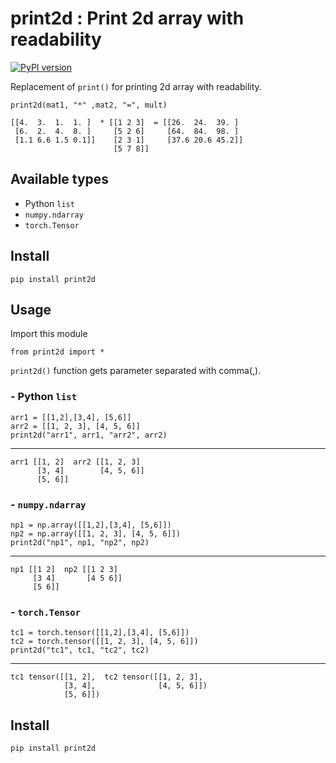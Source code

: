 # print2d : Print 2d array with readability

[![PyPI version](https://badge.fury.io/py/print2d.svg)](https://badge.fury.io/py/print2d)

Replacement of `print()` for printing 2d array with readability.

    print2d(mat1, "*" ,mat2, "=", mult)

    [[4.  3.  1.  1. ]  * [[1 2 3]  = [[26.  24.  39. ]  
     [6.  2.  4.  8. ]     [5 2 6]     [64.  84.  98. ]  
     [1.1 6.6 1.5 0.1]]    [2 3 1]     [37.6 20.6 45.2]] 
                           [5 7 8]]  

## Available types

 - Python `list`
 - `numpy.ndarray`
 - `torch.Tensor`

## Install

    pip install print2d


## Usage



Import this module 

    from print2d import *

`print2d()` function gets parameter separated with comma(,).

### - Python `list`

    arr1 = [[1,2],[3,4], [5,6]]
    arr2 = [[1, 2, 3], [4, 5, 6]]
    print2d("arr1", arr1, "arr2", arr2)

---
    arr1 [[1, 2]  arr2 [[1, 2, 3]  
          [3, 4]        [4, 5, 6]] 
          [5, 6]]                  

### - `numpy.ndarray`

    np1 = np.array([[1,2],[3,4], [5,6]])
    np2 = np.array([[1, 2, 3], [4, 5, 6]])
    print2d("np1", np1, "np2", np2)

---
    np1 [[1 2]  np2 [[1 2 3]  
         [3 4]       [4 5 6]] 
         [5 6]]        

### - `torch.Tensor`

    tc1 = torch.tensor([[1,2],[3,4], [5,6]])
    tc2 = torch.tensor([[1, 2, 3], [4, 5, 6]])
    print2d("tc1", tc1, "tc2", tc2)

---
    tc1 tensor([[1, 2],  tc2 tensor([[1, 2, 3],  
                [3, 4],              [4, 5, 6]]) 
                [5, 6]])    

## Install

    pip install print2d
          

    



